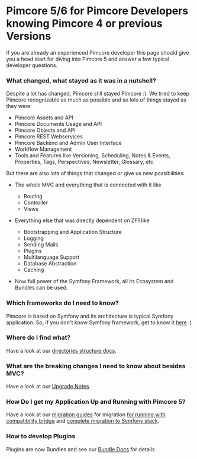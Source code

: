 # Pimcore 5/6 for Pimcore Developers knowing Pimcore 4 or previous Versions

If you are already an experienced Pimcore developer this page should give you a head start for diving into Pimcore 5 and 
answer a few typical developer questions. 

### What changed, what stayed as it was in a nutshell? 
Despite a lot has changed, Pimcore still stayed Pimcore :). We tried to keep Pimcore recognizable as much as possible 
and so lots of things stayed as they were: 
- Pimcore Assets and API
- Pimcore Documents Usage and API
- Pimcore Objects and API
- Pimcore REST Webservices
- Pimcore Backend and Admin User Interface
- Workflow Management
- Tools and Features like Versioning, Scheduling, Notes & Events, Properties, Tags, Perspectives, Newsletter, Glossary, etc.

But there are also lots of things that changed or give us new possibilities: 
- The whole MVC and everything that is connected with it like 
  - Routing
  - Controller
  - Views
  
- Everything else that was directly dependent on ZF1 like 
  - Bootstrapping and Application Structure
  - Logging
  - Sending Mails
  - Plugins
  - Multilanguage Support
  - Database Abstraction
  - Caching
  
- Now full power of the Symfony Framework, all its Ecosystem and Bundles can be used. 


### Which frameworks do I need to know? 
Pimcore is based on Symfony and its architecture is typical Symfony application. So, if you don't know Symfony framework, 
get to know it [here](http://symfony.com/what-is-symfony) :) 


### Where do I find what? 
Have a look at our [directories structure docs](./02_Directory_Structure.md). 


### What are the breaking changes I need to know about besides MVC?
Have a look at our [Upgrade Notes](../23_Installation_and_Upgrade/09_Upgrade_Notes/02_V4_to_V5.md). 


### How Do I get my Application Up and Running with Pimcore 5?
Have a look at our [migration guides](../23_Installation_and_Upgrade/07_Updating_Pimcore/01_Upgrade_from_4_to_5/README.md) 
for migration [for running with compatibility bridge](../23_Installation_and_Upgrade/07_Updating_Pimcore/01_Upgrade_from_4_to_5/02_Migrate_for_Compatibility_Bridge.md) 
and [complete migration to Symfony stack](../23_Installation_and_Upgrade/07_Updating_Pimcore/01_Upgrade_from_4_to_5/04_Migrate_to_Symfony_Stack.md). 


### How to develop Plugins
Plugins are now Bundles and see our [Bundle Docs](../20_Extending_Pimcore/13_Bundle_Developers_Guide/README.md) for details. 



